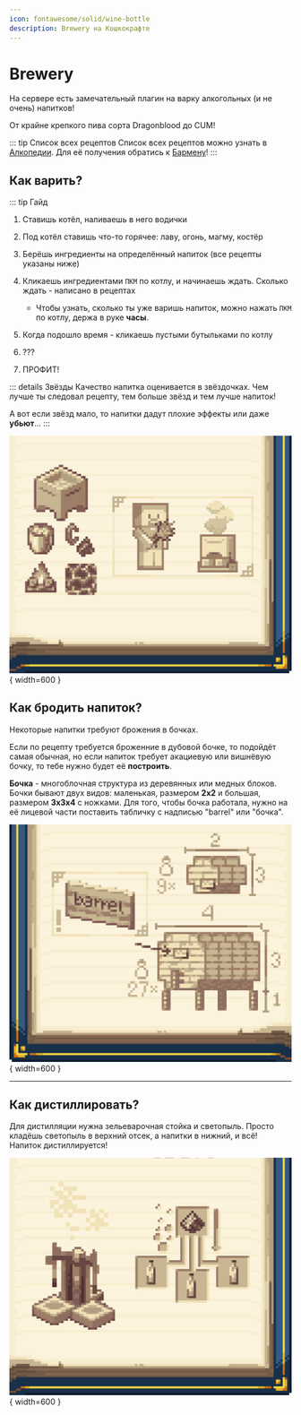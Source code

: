 ```yaml
---
icon: fontawesome/solid/wine-bottle
description: Brewery на Кошкокрафте
---
```


# Brewery

На сервере есть замечательный плагин на варку алкогольных (и не очень) напитков!

От крайне крепкого пива сорта <span class="red shadow bold">Dragonblood</span> до <span class="neon">CUM</span>!

::: tip Список всех рецептов
Список всех рецептов можно узнать в [Алкопедии](/bestiary/custom_items/cotopedia.md). Для её получения обратись к [Бармену](/bestiary/mobs/npc.md)!
:::

## **Как варить?**

::: tip Гайд

1. Ставишь котёл, наливаешь в него водички

2. Под котёл ставишь что-то горячее: лаву, огонь, магму, костёр

3. Берёшь ингредиенты на определённый напиток (все рецепты указаны ниже)

4. Кликаешь ингредиентами `ПКМ` по котлу, и начинаешь ждать. Сколько ждать - написано в рецептах

    - Чтобы узнать, сколько ты уже варишь напиток, можно нажать `ПКМ` по котлу, держа в руке **часы**.

5. Когда подошло время - кликаешь пустыми бутыльками по котлу

6. ???

7. ПРОФИТ!

::: details Звёзды
Качество напитка оценивается в звёздочках. Чем лучше ты следовал рецепту, тем больше звёзд и тем лучше напиток!

А вот если звёзд мало, то напитки дадут плохие эффекты или даже **убьют**...
:::

![brew](/assets/gameplay/unique/brewery//brew.png){ width=600 }

## Как бродить напиток?

Некоторые напитки требуют брожения в бочках.

Если по рецепту требуется броженние в дубовой бочке, то подойдёт самая обычная, но если напиток требует акациевую или вишнёвую бочку, то тебе нужно будет её **построить**.

**Бочка** - многоблочная структура из деревянных или медных блоков. Бочки бывают двух видов: маленькая, размером **2х2** и большая, размером **3х3х4** с ножками. Для того, чтобы бочка работала, нужно на её лицевой части поставить табличку с надписью "barrel" или "бочка".

![barrel_big](/assets/gameplay/unique/brewery//barrel_big.png){ width=600 }

***

## Как дистиллировать?

Для дистилляции нужна зельеварочная стойка и светопыль. Просто кладёшь светопыль в верхний отсек, а напитки в нижний, и всё! Напиток дистиллируется!

![distillation](/assets/gameplay/unique/brewery//distillation.png){ width=600 }